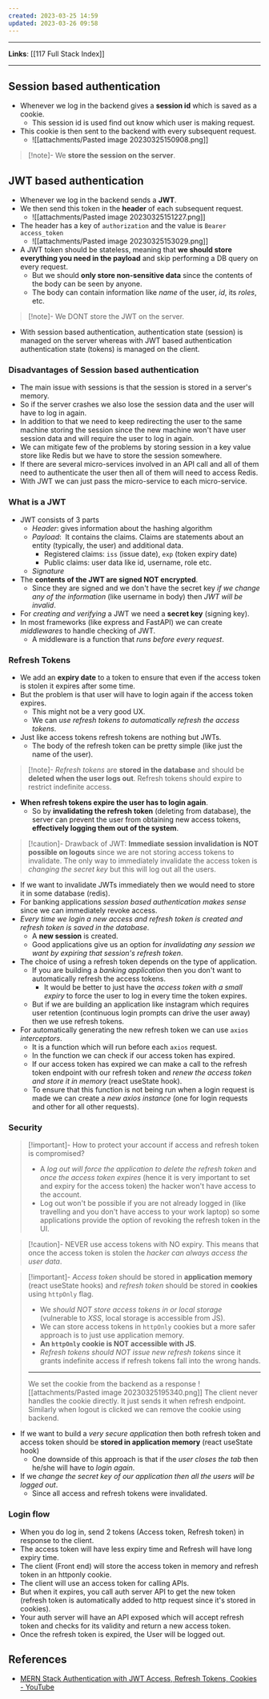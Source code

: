 ```yaml
---
created: 2023-03-25 14:59
updated: 2023-03-26 09:58
---
```

---
**Links**: [[117 Full Stack Index]]

---
## Session based authentication
- Whenever we log in the backend gives a **session id** which is saved as a cookie.
	- This session id is used find out know which user is making request.
- This cookie is then sent to the backend with every subsequent request.
	- ![[attachments/Pasted image 20230325150908.png]]

> [!note]- We **store the session on the server**.

## JWT based authentication
- Whenever we log in the backend sends a **JWT**.
- We then send this token in the **header** of each subsequent request.
	- ![[attachments/Pasted image 20230325151227.png]]
- The header has a key of `authorization` and the value is `Bearer access_token`
	- ![[attachments/Pasted image 20230325153029.png]]
- A JWT token should be stateless, meaning that **we should store everything you need in the payload** and skip performing a DB query on every request.
	- But we should **only store non-sensitive data** since the contents of the body can be seen by anyone.
	- The body can contain information like *name* of the user, *id*, its *roles*, etc.

> [!note]- We DONT store the JWT on the server.

- With session based authentication, authentication state (session) is managed on the server whereas with JWT based authentication authentication state (tokens) is managed on the client.

### Disadvantages of Session based authentication
- The main issue with sessions is that the session is stored in a server's memory.
- So if the server crashes we also lose the session data and the user will have to log in again.
- In addition to that we need to keep redirecting the user to the same machine storing the session since the new machine won't have user session data and will require the user to log in again.
- We can mitigate few of the problems by storing session in a key value store like Redis but we have to store the session somewhere.
- If there are several micro-services involved in an API call and all of them need to authenticate the user then all of them will need to access Redis. 
- With JWT we can just pass the micro-service to each micro-service.

### What is a JWT
- JWT consists of 3 parts
	- *Header*: gives information about the hashing algorithm
	- *Payload*:  It contains the claims. Claims are statements about an entity (typically, the user) and additional data.
		- Registered claims: `iss` (issue date), `exp` (token expiry date)
		- Public claims: user data like id, username, role etc.
	- *Signature*
- The **contents of the JWT are signed NOT encrypted**.
	- Since they are signed and we don't have the secret key *if we change any of the information* (like username in body) then *JWT will be invalid*.
- For *creating and verifying* a JWT we need a **secret key** (signing key).
- In most frameworks (like express and FastAPI) we can create *middlewares* to handle checking of JWT.
	- A middleware is a function that *runs before every request*.

### Refresh Tokens
 - We add an **expiry date** to a token to ensure that even if the access token is stolen it expires after some time.
 - But the problem is that user will have to login again if the access token expires.
	 - This might not be a very good UX.
	 - We can *use refresh tokens to automatically refresh the access tokens*.
- Just like access tokens refresh tokens are nothing but JWTs.
	- The body of the refresh token can be pretty simple (like just the name of the user).

> [!note]- *Refresh tokens* are **stored in the database** and should be **deleted when the user logs out**.
> Refresh tokens should expire to restrict indefinite access.

- **When refresh tokens expire the user has to login again**.
	- So by **invalidating the refresh token** (deleting from database), the server can prevent the user from obtaining new access tokens, **effectively logging them out of the system**.
 
> [!caution]- Drawback of JWT: **Immediate session invalidation is NOT possible on logouts** since we are not storing access tokens to invalidate.
> The only way to immediately invalidate the access token is *changing the secret key* but this will log out all the users.

- If we want to invalidate JWTs immediately then we would need to store it in some database (redis).
- For banking applications *session based authentication makes sense* since we can immediately revoke access.
- *Every time we login a new access and refresh token is created and refresh token is saved in the database*.
	- A **new session** is created.
	- Good applications give us an option for *invalidating any session we want by expiring that session's refresh token*.
- The choice of using a refresh token depends on the type of application.
	- If you are building a *banking application* then you don't want to automatically refresh the access tokens. 
		- It would be better to just have the *access token with a small expiry* to force the user to log in every time the token expires.
	- But if we are building an application like instagram which requires user retention (continuous login prompts can drive the user away) then we use refresh tokens.
- For automatically generating the new refresh token we can use `axios` *interceptors*.
	- It is a function which will run before each `axios` request.
	- In the function we can check if our access token has expired.
	- If our access token has expired we can make a call to the refresh token endpoint with our refresh token and *renew the access token and store it in memory* (react useState hook).
	- To ensure that this function is not being run when a login request is made we can create a *new axios instance* (one for login requests and other for all other requests).

### Security
> [!important]- How to protect your account if access and refresh token is compromised?
> - A *log out will force the application to delete the refresh token* and *once the access token expires* (hence it is very important to set and expiry for the access token) the hacker won't have access to the account.
> - Log out won't be possible if you are not already logged in (like travelling and you don't have access to your work laptop) so some applications provide the option of revoking the refresh token in the UI.

> [!caution]- NEVER use access tokens with NO expiry.
> This means that once the access token is stolen the *hacker can always access the user data*.

> [!important]- *Access token* should be stored in **application memory** (react useState hooks) and *refresh token* should be stored in **cookies** using `httpOnly` flag.
> - We *should NOT store access tokens in or local storage* (vulnerable to *XSS*, local storage is accessible from JS). 
> - We can store access tokens in `httpOnly` cookies but a more safer approach is to just use application memory.
> - **An `httpOnly` cookie is NOT accessible with JS**.
> - *Refresh tokens should NOT issue new refresh tokens* since it grants indefinite access if refresh tokens fall into the wrong hands.
> ---
> We set the cookie from the backend as a response
> ![[attachments/Pasted image 20230325195340.png]]
> The client never handles the cookie directly. It just sends it when refresh endpoint.
> Similarly when logout is clicked we can remove the cookie using backend.

- If we want to build a *very secure application* then both refresh token and access token should be **stored in application memory** (react useState hook)
	- One downside of this approach is that if the *user closes the tab* then he/she will have to *login again*.
- If we *change the secret key of our application then all the users will be logged out*.
	- Since all access and refresh tokens were invalidated.

### Login flow
- When you do log in, send 2 tokens (Access token, Refresh token) in response to the client.
- The access token will have less expiry time and Refresh will have long expiry time.
- The client (Front end) will store the access token in memory and refresh token in an httponly cookie.
- The client will use an access token for calling APIs. 
- But when it expires, you call auth server API to get the new token (refresh token is automatically added to http request since it's stored in cookies).
- Your auth server will have an API exposed which will accept refresh token and checks for its validity and return a new access token.
- Once the refresh token is expired, the User will be logged out.


## References
- [MERN Stack Authentication with JWT Access, Refresh Tokens, Cookies - YouTube](https://www.youtube.com/watch?v=4TtAGhr61VI)